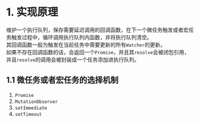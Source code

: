 # 1. 实现原理
维护一个执行队列，保存需要延迟调用的回调函数，在下一个微任务触发或者宏任务触发过程中，循环调用执行队列内函数，并将执行队列清空。  
其回调函数一般为触发在当前任务中需要更新的所有`Watcher`的更新。  
如果不存在回调函数的话，会返回一个`Promise`，并且其`resolve`会被闭包引用，并且`resolve`的调用会被封装成一个任务添加进执行队列。

## 1.1 微任务或者宏任务的选择机制
1. `Promise`
2. `MutationObserver`
3. `setImmediate`
4. `setTimeout`

